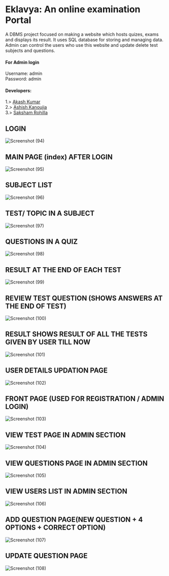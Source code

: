 # Eklavya: An online examination Portal

A DBMS project focused on making a website which hosts quizes, exams and displays its result. It uses SQL database for storing and managing data.
Admin can control the users who use this website and update delete test subjects and questions.

#### For Admin login

Username: admin  
Password: admin

#### Developers:

1.> [Akash Kumar](https://github.com/HelloGit2309)  
2.> [Ashish Kanoujia](https://github.com/Halfsoul24)  
3.> [Saksham Rohilla](https://github.com/naruto361)

## LOGIN
![Screenshot (94)](https://user-images.githubusercontent.com/54116115/181231158-25d0b9fb-79a9-4542-8d38-2dea3dbaa811.png)

## MAIN PAGE (index) AFTER LOGIN
![Screenshot (95)](https://user-images.githubusercontent.com/54116115/181231419-4bd1ffc9-1840-4a77-81b0-82fa414d1720.png)

## SUBJECT LIST
![Screenshot (96)](https://user-images.githubusercontent.com/54116115/181231456-32df8c21-daee-4f8f-88a3-1d50592fdffc.png)

## TEST/ TOPIC IN A SUBJECT
![Screenshot (97)](https://user-images.githubusercontent.com/54116115/181231473-3baa26a0-2463-43d7-8c90-35ba154ea1aa.png)

## QUESTIONS IN A QUIZ
![Screenshot (98)](https://user-images.githubusercontent.com/54116115/181231485-f174c777-5e17-4662-b655-9982228aacbe.png)

## RESULT AT THE END OF EACH TEST
![Screenshot (99)](https://user-images.githubusercontent.com/54116115/181231510-f514657b-26f2-4aa7-aaeb-19272cf7bda4.png)

## REVIEW TEST QUESTION (SHOWS ANSWERS AT THE END OF TEST)
![Screenshot (100)](https://user-images.githubusercontent.com/54116115/181231534-4e569215-0c2f-4a8a-b103-5cfc29ab0002.png)

## RESULT SHOWS RESULT OF ALL THE TESTS GIVEN BY USER TILL NOW 
![Screenshot (101)](https://user-images.githubusercontent.com/54116115/181231554-14280c66-8077-4298-9ac7-1b2079d8352a.png)

## USER DETAILS UPDATION PAGE
![Screenshot (102)](https://user-images.githubusercontent.com/54116115/181231571-b11d183e-b897-47bd-88c3-2914b11140c4.png)

## FRONT PAGE (USED FOR REGISTRATION / ADMIN LOGIN)
![Screenshot (103)](https://user-images.githubusercontent.com/54116115/181231589-3f5b824d-beb8-4b1f-8a1a-2562f9333487.png)

## VIEW TEST PAGE IN ADMIN SECTION
![Screenshot (104)](https://user-images.githubusercontent.com/54116115/181231602-45434955-46dc-4d0b-8b89-dcc9325f1f22.png)

## VIEW QUESTIONS PAGE IN ADMIN SECTION
![Screenshot (105)](https://user-images.githubusercontent.com/54116115/181231615-f4763860-a7ba-4be2-8659-39e882892fe5.png)

## VIEW USERS LIST IN ADMIN SECTION
![Screenshot (106)](https://user-images.githubusercontent.com/54116115/181231633-a4c33f26-3992-44c2-be9b-a31a71318045.png)

## ADD QUESTION PAGE(NEW QUESTION + 4 OPTIONS + CORRECT OPTION)
![Screenshot (107)](https://user-images.githubusercontent.com/54116115/181231647-1dca0d6d-0333-43ee-82c1-1b1f24dc30c5.png)

## UPDATE QUESTION PAGE
![Screenshot (108)](https://user-images.githubusercontent.com/54116115/181231663-ea773c13-4fdd-453c-a9e4-ef8d6b1100fc.png)
